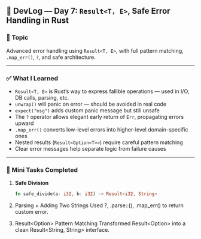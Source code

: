 ## 📘 DevLog — Day 7: `Result<T, E>`, Safe Error Handling in Rust

### 📅 Topic
Advanced error handling using `Result<T, E>`, with full pattern matching, `.map_err()`, `?`, and safe architecture.

---

### ✅ What I Learned

- `Result<T, E>` is Rust’s way to express fallible operations — used in I/O, DB calls, parsing, etc.
- `unwrap()` will panic on error — should be avoided in real code
- `expect("msg")` adds custom panic message but still unsafe
- The `?` operator allows elegant early return of `Err`, propagating errors upward
- `.map_err()` converts low-level errors into higher-level domain-specific ones
- Nested results (`Result<Option<T>>`) require careful pattern matching
- Clear error messages help separate logic from failure causes

---

### 🧩 Mini Tasks Completed

1. **Safe Division**
   ```rust
   fn safe_divide(a: i32, b: i32) -> Result<i32, String>

2. Parsing + Adding Two Strings
Used ?, .parse::<i32>(), .map_err() to return custom error.

3. Result<Option<T>> Pattern Matching
Transformed Result<Option<String>> into a clean Result<String, String> interface.
